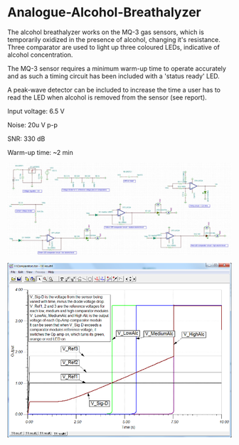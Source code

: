 # Analogue-Alcohol-Breathalyzer

The alcohol breathalyzer works on the MQ-3 gas sensors, which is temporarily oxidized in the presence of alcohol, changing it's resistance. Three comparator are used to light up three coloured LEDs, indicative of alcohol concentration.

The MQ-3 sensor requires a minimum warm-up time to operate accurately and as such a timing circuit has been included with a 'status ready' LED. 

A peak-wave detector can be included to increase the time a user has to read the LED when alcohol is removed from the sensor (see report).

Input voltage: 6.5 V

Noise: 20u V p-p

SNR: 330 dB

Warm-up time: ~2 min

<p align="center">
<img src="https://github.com/IanGlass/Analogue-Alcohol-Breathalyzer/blob/master/Breathalyzer-Schematic.JPG" width="1000">
</p>
<p align="center">
<img src="https://github.com/IanGlass/Analogue-Alcohol-Breathalyzer/blob/master/Comparator.png" width="700">
</p>